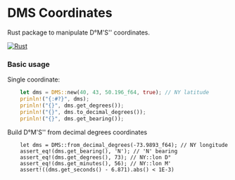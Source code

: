 # DMS Coordinates 
Rust package to manipulate D°M'S'' coordinates.

[![Rust](https://github.com/gwbres/dms-coordinates/actions/workflows/rust.yml/badge.svg)](https://github.com/gwbres/dms-coordinates/actions/workflows/rust.yml)

### Basic usage 

Single coordinate: 

```rust
    let dms = DMS::new(40, 43, 50.196_f64, true); // NY latitude
    prinln!("{:#?}", dms);
    prinln!("{}", dms.get_degrees());
    prinln!("{}", dms.to_decimal_degrees());
    prinln!("{}", dms.get_bearing());
```

Build D°M'S'' from decimal degrees coordinates
```
    let dms = DMS::from_decimal_degrees(-73.9893_f64); // NY longitude
    assert_eq!(dms.get_bearing(), 'N'); // 'N' bearing
    assert_eq!(dms.get_degrees(), 73); // NY::lon D°
    assert_eq!(dms.get_minutes(), 56); // NY::lon M'
    assert!((dms.get_seconds() - 6.871).abs() < 1E-3)
```
